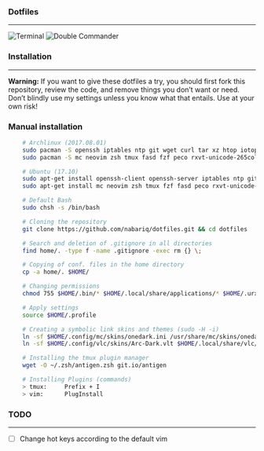 ### Dotfiles
--------------------
![Terminal](https://i.imgur.com/yswU2EP.png "Terminal")
![Double Commander](https://i.imgur.com/mucIFnM.png "Double Commander")

### Installation
--------------------
**Warning:** If you want to give these dotfiles a try, you should first fork this repository, review the code, and remove things you don’t want or need. Don’t blindly use my settings unless you know what that entails. Use at your own risk!

### Manual installation
```sh
    # Archlinux (2017.08.01)
    sudo pacman -S openssh iptables ntp git wget curl tar xz htop iotop
    sudo pacman -S mc neovim zsh tmux fasd fzf peco rxvt-unicode-265color xsel wmctrl

    # Ubuntu (17.10)
    sudo apt-get install openssh-client openssh-server iptables ntp git wget curl tar xz htop iotop
    sudo apt-get install mc neovim zsh tmux fzf fasd peco rxvt-unicode-265color xsel wmctrl

    # Default Bash
    sudo chsh -s /bin/bash

    # Cloning the repository
    git clone https://github.com/nabariq/dotfiles.git && cd dotfiles

    # Search and deletion of .gitignore in all directories
    find home/. -type f -name .gitignore -exec rm {} \;

    # Copying of conf. files in the home directory
    cp -a home/. $HOME/

    # Changing permissions
    chmod 755 $HOME/.bin/* $HOME/.local/share/applications/* $HOME/.urxvt/ext/* $HOME/.Xresources

    # Apply settings
    source $HOME/.profile

    # Creating a symbolic link skins and themes (sudo -H -i)
    ln -sf $HOME/.config/mc/skins/onedark.ini /usr/share/mc/skins/onedark.ini
    ln -sf $HOME/.config/vlc/skins/Arc-Dark.vlt $HOME/.local/share/vlc/skins2/Arc-Dark.vlt

    # Installing the tmux plugin manager
    wget -O ~/.zsh/antigen.zsh git.io/antigen

    # Installing Plugins (commands)
    > tmux:     Prefix + I
    > vim:      PlugInstall
```

### TODO
--------------------
- [ ] Change hot keys according to the default vim